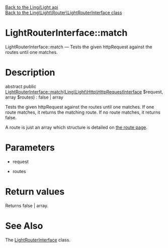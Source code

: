 [Back to the Ling/Light api](https://github.com/lingtalfi/Light/blob/master/doc/api/Ling/Light.md)<br>
[Back to the Ling\Light\Router\LightRouterInterface class](https://github.com/lingtalfi/Light/blob/master/doc/api/Ling/Light/Router/LightRouterInterface.md)


LightRouterInterface::match
================



LightRouterInterface::match — Tests the given httpRequest against the routes until one matches.




Description
================


abstract public [LightRouterInterface::match](https://github.com/lingtalfi/Light/blob/master/doc/api/Ling/Light/Router/LightRouterInterface/match.md)([Ling\Light\Http\HttpRequestInterface](https://github.com/lingtalfi/Light/blob/master/doc/api/Ling/Light/Http/HttpRequestInterface.md) $request, array $routes) : false | array




Tests the given httpRequest against the routes until one matches.
If one route matches, it returns the matching route.
If no route matches, it returns false.

A route is just an array which structure is detailed on [the route page](https://github.com/lingtalfi/Light/blob/master/doc/pages/route.md).




Parameters
================


- request

    

- routes

    


Return values
================

Returns false | array.








See Also
================

The [LightRouterInterface](https://github.com/lingtalfi/Light/blob/master/doc/api/Ling/Light/Router/LightRouterInterface.md) class.



